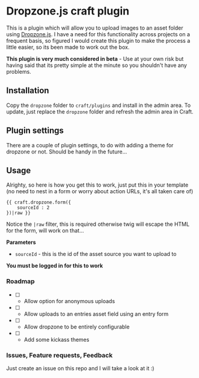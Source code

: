 # Dropzone.js craft plugin

This is a plugin which will allow you to upload images to an asset folder using <a href="http://www.dropzonejs.com/">Dropzone.js</a>. I have a need for this functionality across projects on a frequent basis, so figured I would create this plugin to make the process a little easier, so its been made to work out the box.

**This plugin is very much considered in beta** - Use at your own risk but having said that its pretty simple at the minute so you shouldn't have any problems.

## Installation
Copy the `dropzone` folder to `craft/plugins` and install in the admin area. To update, just replace the `dropzone` folder and refresh the admin area in Craft.

## Plugin settings
There are a couple of plugin settings, to do with adding a theme for dropzone or not. Should be handy in the future...

## Usage
Alrighty, so here is how you get this to work, just put this in your template (no need to nest in a form or worry about action URLs, it's all taken care of)

```twig
{{ craft.dropzone.form({
    sourceId : 2
})|raw }}
```

Notice the `|raw` filter, this is required otherwise twig will escape the HTML for the form, will work on that...

**Parameters**  
- `sourceId` - this is the id of the asset source you want to upload to 

**You must be logged in for this to work**  

### Roadmap

- [ ] - Allow option for anonymous uploads
- [ ] - Allow uploads to an entries asset field using an entry form
- [ ] - Allow dropzone to be entirely configurable
- [ ] - Add some kickass themes 

### Issues, Feature requests, Feedback
Just create an issue on this repo and I will take a look at it :)